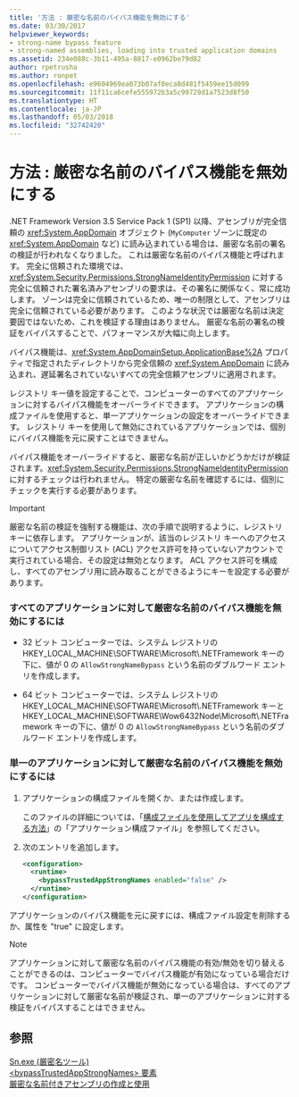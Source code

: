 ```yaml
---
title: '方法 : 厳密な名前のバイパス機能を無効にする'
ms.date: 03/30/2017
helpviewer_keywords:
- strong-name bypass feature
- strong-named assemblies, loading into trusted application domains
ms.assetid: 234e088c-3b11-495a-8817-e0962be79d82
author: rpetrusha
ms.author: ronpet
ms.openlocfilehash: e9604969ea073b07af0eca8d481f5459ee15d099
ms.sourcegitcommit: 11f11ca6cefe555972b3a5c99729d1a7523d8f50
ms.translationtype: HT
ms.contentlocale: ja-JP
ms.lasthandoff: 05/03/2018
ms.locfileid: "32742420"
---
```

# <a name="how-to-disable-the-strong-name-bypass-feature"></a>方法 : 厳密な名前のバイパス機能を無効にする
.NET Framework Version 3.5 Service Pack 1 (SP1) 以降、アセンブリが完全信頼の <xref:System.AppDomain> オブジェクト (`MyComputer` ゾーンに既定の <xref:System.AppDomain> など) に読み込まれている場合は、厳密な名前の署名の検証が行われなくなりました。 これは厳密な名前のバイパス機能と呼ばれます。 完全に信頼された環境では、<xref:System.Security.Permissions.StrongNameIdentityPermission> に対する完全に信頼された署名済みアセンブリの要求は、その署名に関係なく、常に成功します。 ゾーンは完全に信頼されているため、唯一の制限として、アセンブリは完全に信頼されている必要があります。 このような状況では厳密な名前は決定要因ではないため、これを検証する理由はありません。 厳密な名前の署名の検証をバイパスすることで、パフォーマンスが大幅に向上します。  
  
 バイパス機能は、<xref:System.AppDomainSetup.ApplicationBase%2A> プロパティで指定されたディレクトリから完全信頼の <xref:System.AppDomain> に読み込まれ、遅延署名されていないすべての完全信頼アセンブリに適用されます。  
  
 レジストリ キー値を設定することで、コンピューターのすべてのアプリケーションに対するバイパス機能をオーバーライドできます。 アプリケーションの構成ファイルを使用すると、単一アプリケーションの設定をオーバーライドできます。 レジストリ キーを使用して無効にされているアプリケーションでは、個別にバイパス機能を元に戻すことはできません。  
  
 バイパス機能をオーバーライドすると、厳密な名前が正しいかどうかだけが検証されます。<xref:System.Security.Permissions.StrongNameIdentityPermission> に対するチェックは行われません。 特定の厳密な名前を確認するには、個別にチェックを実行する必要があります。  
  
> [!IMPORTANT]
>  厳密な名前の検証を強制する機能は、次の手順で説明するように、レジストリ キーに依存します。 アプリケーションが、該当のレジストリ キーへのアクセスについてアクセス制御リスト (ACL) アクセス許可を持っていないアカウントで実行されている場合、その設定は無効となります。 ACL アクセス許可を構成し、すべてのアセンブリ用に読み取ることができるようにキーを設定する必要があります。  
  
### <a name="to-disable-the-strong-name-bypass-feature-for-all-applications"></a>すべてのアプリケーションに対して厳密な名前のバイパス機能を無効にするには  
  
-   32 ビット コンピューターでは、システム レジストリの HKEY_LOCAL_MACHINE\SOFTWARE\Microsoft\\.NETFramework キーの下に、値が 0 の `AllowStrongNameBypass` という名前のダブルワード エントリを作成します。  
  
-   64 ビット コンピューターでは、システム レジストリの HKEY_LOCAL_MACHINE\SOFTWARE\Microsoft\\.NETFramework キーと HKEY_LOCAL_MACHINE\SOFTWARE\Wow6432Node\Microsoft\\.NETFramework キーの下に、値が 0 の `AllowStrongNameBypass` という名前のダブルワード エントリを作成します。  
  
### <a name="to-disable-the-strong-name-bypass-feature-for-a-single-application"></a>単一のアプリケーションに対して厳密な名前のバイパス機能を無効にするには  
  
1.  アプリケーションの構成ファイルを開くか、または作成します。  
  
     このファイルの詳細については、「[構成ファイルを使用してアプリを構成する方法](../../../docs/framework/configure-apps/index.md)」の「アプリケーション構成ファイル」を参照してください。  
  
2.  次のエントリを追加します。  
  
    ```xml  
    <configuration>  
      <runtime>  
        <bypassTrustedAppStrongNames enabled="false" />  
      </runtime>  
    </configuration>  
    ```  
  
 アプリケーションのバイパス機能を元に戻すには、構成ファイル設定を削除するか、属性を "true" に設定します。  
  
> [!NOTE]
>  アプリケーションに対して厳密な名前のバイパス機能の有効/無効を切り替えることができるのは、コンピューターでバイパス機能が有効になっている場合だけです。 コンピューターでバイパス機能が無効になっている場合は、すべてのアプリケーションに対して厳密な名前が検証され、単一のアプリケーションに対する検証をバイパスすることはできません。  
  
## <a name="see-also"></a>参照  
 [Sn.exe (厳密名ツール)](../../../docs/framework/tools/sn-exe-strong-name-tool.md)  
 [\<bypassTrustedAppStrongNames> 要素](../../../docs/framework/configure-apps/file-schema/runtime/bypasstrustedappstrongnames-element.md)  
 [厳密な名前付きアセンブリの作成と使用](../../../docs/framework/app-domains/create-and-use-strong-named-assemblies.md)
